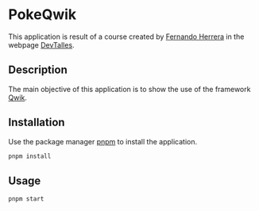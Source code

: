 # PokeQwik

This application is result of a course created by [Fernando Herrera](https://fernando-herrera.com/) in the webpage [DevTalles](https://cursos.devtalles.com/courses/qwik-introduccion).

## Description

The main objective of this application is to show the use of the framework [Qwik](https://qwik.builder.io/).

## Installation

Use the package manager [pnpm](https://pnpm.io/) to install the application.

```bash
pnpm install
```

## Usage

```bash
pnpm start
```